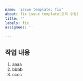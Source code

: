 ```yaml
---
name: 'issue template: fix'
about: fix issue template(로직 수정)
title: ''
labels: fix
assignees: ''

---
```


## 작업 내용
1. aaaa
2. bbbb
3. cccc
